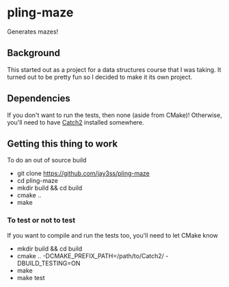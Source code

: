 # pling-maze
Generates mazes!

## Background
This started out as a project for a data structures course that I was taking.
It turned out to be pretty fun so I decided to make it its own project.

## Dependencies
If you don't want to run the tests, then none (aside from CMake)! Otherwise,
you'll need to have [Catch2](https://github.com/catchorg/Catch2) installed
somewhere.

## Getting this thing to work
To do an out of source build

- git clone https://github.com/jay3ss/pling-maze
- cd pling-maze
- mkdir build && cd build
- cmake ..
- make

### To test or not to test
If you want to compile and run the tests too, you'll need to let CMake know

- mkdir build && cd build
- cmake .. -DCMAKE_PREFIX_PATH=/path/to/Catch2/ -DBUILD_TESTING=ON
- make
- make test
